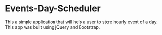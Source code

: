 # Events-Day-Scheduler
This a simple application that will help a user to store hourly event of a day. This app was built using jQuery and Bootstrap.
